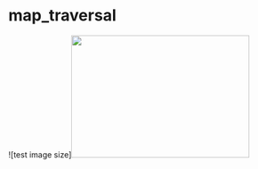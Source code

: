 # map_traversal
![test image size]<img src="[https://i.ibb.co/QXWGg0R/2022-07-01-19-39-30-1.gif]" width="320" height="220">


